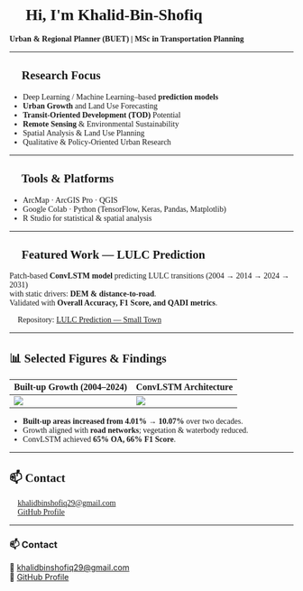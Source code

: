 <div style="font-family:Georgia, 'Times New Roman', Times, serif;">

# 👋 Hi, I'm Khalid-Bin-Shofiq  

**Urban & Regional Planner (BUET) | MSc in Transportation Planning**  

---

## 🎯 Research Focus
- Deep Learning / Machine Learning–based **prediction models**  
- **Urban Growth** and Land Use Forecasting  
- **Transit-Oriented Development (TOD)** Potential  
- **Remote Sensing** & Environmental Sustainability  
- Spatial Analysis & Land Use Planning  
- Qualitative & Policy-Oriented Urban Research  

---

## 🔧 Tools & Platforms
- ArcMap · ArcGIS Pro · QGIS  
- Google Colab · Python (TensorFlow, Keras, Pandas, Matplotlib)  
- R Studio for statistical & spatial analysis  

---

## 🌟 Featured Work — LULC Prediction  
Patch-based **ConvLSTM model** predicting LULC transitions (2004 → 2014 → 2024 → 2031)  
with static drivers: **DEM & distance-to-road**.  
Validated with **Overall Accuracy, F1 Score, and QADI metrics**.  

📂 Repository: [LULC Prediction — Small Town](https://github.com/khalidbinshofiq/lulc-prediction-small-town)  

---

## 📊 Selected Figures & Findings
| Built-up Growth (2004–2024) | ConvLSTM Architecture |
|-----------------------------|-----------------------|
| ![](figs/builtup_trend.png) | ![](figs/model_architecture.png) |

- **Built-up areas increased from 4.01% → 10.07%** over two decades.  
- Growth aligned with **road networks**; vegetation & waterbody reduced.  
- ConvLSTM achieved **65% OA, 66% F1 Score**.  

---

## 📫 Contact
📧 khalidbinshofiq29@gmail.com  
🔗 [GitHub Profile](https://github.com/khalidbinshofiq)  

</div>


---

### 📫 Contact
📧 khalidbinshofiq29@gmail.com  
🔗 [GitHub Profile](https://github.com/khalidbinshofiq)  
